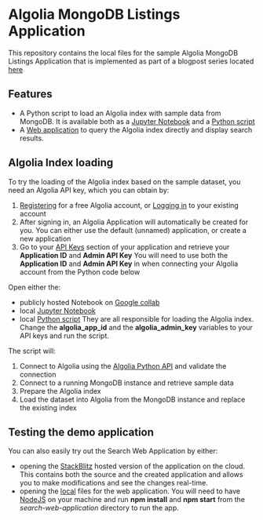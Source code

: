 # Algolia MongoDB Listings Application

This repository contains the local files for the sample Algolia MongoDB Listings Application that is implemented as part of a blogpost series located [here]()

## Features

- A Python script to load an Algolia index with sample data from MongoDB. It is available both as a [Jupyter Notebook](data-pipeline/Algolia_index_load.ipynb) and a [Python script](data-pipeline/Algolia_index_load.py)
- A [Web application](search-web-application/) to query the Algolia index directly and display search results. 

## Algolia Index loading

To try the loading of the Algolia index based on the sample dataset, you need an Algolia API key, which you can obtain by:
1. [Registering](https://www.algolia.com/users/sign_up) for a free Algolia account, or [Logging in](https://www.algolia.com/users/sign_in) to your existing account
2. After signing in, an Algolia Application will automatically be created for you. You can either use the default (unnamed) application, or create a new application
2. Go to your [API Keys](https://www.algolia.com/account/api-keys/all) section of your application and retrieve your **Application ID** and **Admin API Key**
You will need to use both the **Application ID** and **Admin API Key** in when connecting your Algolia account from the Python code below

Open either the:
- publicly hosted Notebook on [Google collab](https://colab.research.google.com/drive/1hO996af5PzI1piGdFlTyr1InhGJmUED0)
- local [Jupyter Notebook](data-pipeline/Algolia_index_load.ipynb) 
- local [Python script](data-pipeline/Algolia_index_load.py)
They are all responsible for loading the Algolia index. Change the **algolia_app_id** and the **algolia_admin_key** variables to your API keys and run the script.

The script will: 
1. Connect to Algolia using the [Algolia Python API](https://www.algolia.com/doc/api-client/getting-started/install/python/?client=python) and validate the connection
2. Connect to a running MongoDB instance and retrieve sample data
3. Prepare the Algolia index
3. Load the dataset into Algolia from the MongoDB instance and replace the existing index

## Testing the demo application

You can also easily try out the Search Web Application by either:
- opening the [StackBlitz](https://stackblitz.com/github/algolia-samples/algolia-mongodb/tree/main/search-web-application?file=src%2Falgolia.js) hosted version of the application on the cloud. This contains both the source and the created application and allows you to make modifications and see the changes real-time.
- opening the [local](search-web-application/) files for the web application. You will need to have [NodeJS](https://nodejs.org/en/download/) on your machine and run **npm install** and **npm start** from the *search-web-application* directory to run the app.


